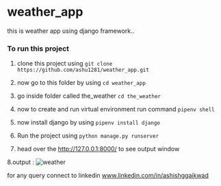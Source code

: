 # weather_app
this is weather app using django framework..

### To run this project 

1. clone this project using 
      ```git clone https://github.com/ashu1281/weather_app.git ```
      
2. now go to this folder by using 
      ```cd weather_app```
      
3. go inside folder called the_weather
     ```cd the_weather```
     
4. now to create and run virtual environment run command 
    ```pipenv shell```

5. now install django by using 
    ```pipenv install django```

6. Run the project using
   ```python manage.py runserver```
   
7. head over the  http://127.0.0.1:8000/  to see output window 

8.output : 
![weather](https://user-images.githubusercontent.com/98692616/178445254-77e8f1b2-99c2-474e-b39a-37e0873c56ea.png)

for any query connect to linkedin www.linkedin.com/in/ashishggaikwad
